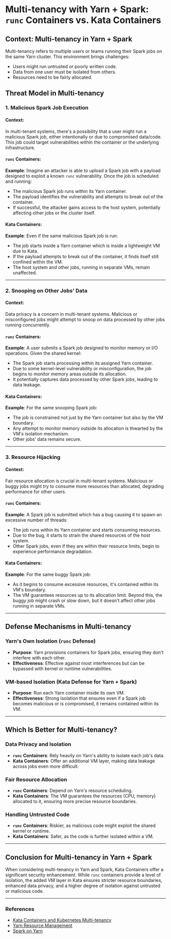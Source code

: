 # Multi-tenancy with Yarn + Spark: `runc` Containers vs. Kata Containers

## Context: Multi-tenancy in Yarn + Spark

Multi-tenancy refers to multiple users or teams running their Spark jobs on the same Yarn cluster. This environment brings challenges:

- Users might run untrusted or poorly written code.
- Data from one user must be isolated from others.
- Resources need to be fairly allocated.

## Threat Model in Multi-tenancy

### 1. Malicious Spark Job Execution

#### Context:
In multi-tenant systems, there's a possibility that a user might run a malicious Spark job, either intentionally or due to compromised data/code. This job could target vulnerabilities within the container or the underlying infrastructure.

#### `runc` Containers:

**Example**: 
Imagine an attacker is able to upload a Spark job with a payload designed to exploit a known `runc` vulnerability. Once the job is scheduled and running:

- The malicious Spark job runs within its Yarn container.
- The payload identifies the vulnerability and attempts to break out of the container.
- If successful, the attacker gains access to the host system, potentially affecting other jobs or the cluster itself.

#### Kata Containers:

**Example**:
Even if the same malicious Spark job is run:

- The job starts inside a Yarn container which is inside a lightweight VM due to Kata.
- If the payload attempts to break out of the container, it finds itself still confined within the VM.
- The host system and other jobs, running in separate VMs, remain unaffected.

---

### 2. Snooping on Other Jobs' Data

#### Context:
Data privacy is a concern in multi-tenant systems. Malicious or misconfigured jobs might attempt to snoop on data processed by other jobs running concurrently.

#### `runc` Containers:

**Example**: 
A user submits a Spark job designed to monitor memory or I/O operations. Given the shared kernel:

- The Spark job starts processing within its assigned Yarn container.
- Due to some kernel-level vulnerability or misconfiguration, the job begins to monitor memory areas outside its allocation.
- It potentially captures data processed by other Spark jobs, leading to data leakage.

#### Kata Containers:

**Example**:
For the same snooping Spark job:

- The job is constrained not just by the Yarn container but also by the VM boundary.
- Any attempt to monitor memory outside its allocation is thwarted by the VM's isolation mechanism.
- Other jobs' data remains secure.

---

### 3. Resource Hijacking

#### Context:
Fair resource allocation is crucial in multi-tenant systems. Malicious or buggy jobs might try to consume more resources than allocated, degrading performance for other users.

#### `runc` Containers:

**Example**: 
A Spark job is submitted which has a bug causing it to spawn an excessive number of threads:

- The job runs within its Yarn container and starts consuming resources.
- Due to the bug, it starts to strain the shared resources of the host system.
- Other Spark jobs, even if they are within their resource limits, begin to experience performance degradation.

#### Kata Containers:

**Example**:
For the same buggy Spark job:

- As it begins to consume excessive resources, it's contained within its VM's boundary.
- The VM guarantees resources up to its allocation limit. Beyond this, the buggy job might crash or slow down, but it doesn't affect other jobs running in separate VMs.

---

## Defense Mechanisms in Multi-tenancy

### Yarn's Own Isolation (`runc` Defense)

- **Purpose**: Yarn provisions containers for Spark jobs, ensuring they don't interfere with each other.
- **Effectiveness**: Effective against most interferences but can be bypassed with kernel or runtime vulnerabilities.

### VM-based Isolation (Kata Defense for Yarn + Spark)

- **Purpose**: Run each Yarn container inside its own VM.
- **Effectiveness**: Strong isolation that ensures even if a Spark job becomes malicious or is compromised, it remains contained within its VM.

---

## Which Is Better for Multi-tenancy?

### Data Privacy and Isolation

- **`runc` Containers**: Rely heavily on Yarn's ability to isolate each job's data.
- **Kata Containers**: Offer an additional VM layer, making data leakage across jobs even more difficult.

### Fair Resource Allocation

- **`runc` Containers**: Depend on Yarn's resource scheduling.
- **Kata Containers**: The VM guarantees the resources (CPU, memory) allocated to it, ensuring more precise resource boundaries.

### Handling Untrusted Code

- **`runc` Containers**: Riskier, as malicious code might exploit the shared kernel or runtime.
- **Kata Containers**: Safer, as the code is further isolated within a VM.

---

## Conclusion for Multi-tenancy in Yarn + Spark

When considering multi-tenancy in Yarn and Spark, Kata Containers offer a significant security enhancement. While `runc` containers provide a level of isolation, the added VM layer in Kata ensures stricter resource boundaries, enhanced data privacy, and a higher degree of isolation against untrusted or malicious code.

---

### References

- [Kata Containers and Kubernetes Multi-tenancy](https://katacontainers.io/)
- [Yarn Resource Management](https://hadoop.apache.org/docs/current/hadoop-yarn/hadoop-yarn-site/ResourceManagerHA.html)
- [Spark on Yarn](https://spark.apache.org/docs/latest/running-on-yarn.html)

